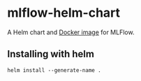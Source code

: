 # mlflow-helm-chart

A Helm chart and [Docker image](https://hub.docker.com/r/3loc/mlflow) for MLFlow.

## Installing with helm
```
helm install --generate-name .
```
